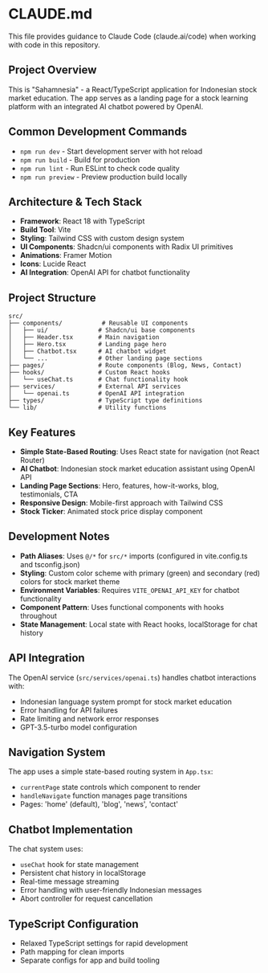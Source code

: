 # CLAUDE.md

This file provides guidance to Claude Code (claude.ai/code) when working with code in this repository.

## Project Overview

This is "Sahamnesia" - a React/TypeScript application for Indonesian stock market education. The app serves as a landing page for a stock learning platform with an integrated AI chatbot powered by OpenAI.

## Common Development Commands

- `npm run dev` - Start development server with hot reload
- `npm run build` - Build for production
- `npm run lint` - Run ESLint to check code quality
- `npm run preview` - Preview production build locally

## Architecture & Tech Stack

- **Framework**: React 18 with TypeScript
- **Build Tool**: Vite
- **Styling**: Tailwind CSS with custom design system
- **UI Components**: Shadcn/ui components with Radix UI primitives
- **Animations**: Framer Motion
- **Icons**: Lucide React
- **AI Integration**: OpenAI API for chatbot functionality

## Project Structure

```
src/
├── components/           # Reusable UI components
│   ├── ui/              # Shadcn/ui base components
│   ├── Header.tsx       # Main navigation
│   ├── Hero.tsx         # Landing page hero
│   ├── Chatbot.tsx      # AI chatbot widget
│   └── ...              # Other landing page sections
├── pages/               # Route components (Blog, News, Contact)
├── hooks/               # Custom React hooks
│   └── useChat.ts       # Chat functionality hook
├── services/            # External API services
│   └── openai.ts        # OpenAI API integration
├── types/               # TypeScript type definitions
└── lib/                 # Utility functions
```

## Key Features

- **Simple State-Based Routing**: Uses React state for navigation (not React Router)
- **AI Chatbot**: Indonesian stock market education assistant using OpenAI API
- **Landing Page Sections**: Hero, features, how-it-works, blog, testimonials, CTA
- **Responsive Design**: Mobile-first approach with Tailwind CSS
- **Stock Ticker**: Animated stock price display component

## Development Notes

- **Path Aliases**: Uses `@/*` for `src/*` imports (configured in vite.config.ts and tsconfig.json)
- **Styling**: Custom color scheme with primary (green) and secondary (red) colors for stock market theme
- **Environment Variables**: Requires `VITE_OPENAI_API_KEY` for chatbot functionality
- **Component Pattern**: Uses functional components with hooks throughout
- **State Management**: Local state with React hooks, localStorage for chat history

## API Integration

The OpenAI service (`src/services/openai.ts`) handles chatbot interactions with:
- Indonesian language system prompt for stock market education
- Error handling for API failures
- Rate limiting and network error responses
- GPT-3.5-turbo model configuration

## Navigation System

The app uses a simple state-based routing system in `App.tsx`:
- `currentPage` state controls which component to render
- `handleNavigate` function manages page transitions
- Pages: 'home' (default), 'blog', 'news', 'contact'

## Chatbot Implementation

The chat system uses:
- `useChat` hook for state management
- Persistent chat history in localStorage
- Real-time message streaming
- Error handling with user-friendly Indonesian messages
- Abort controller for request cancellation

## TypeScript Configuration

- Relaxed TypeScript settings for rapid development
- Path mapping for clean imports
- Separate configs for app and build tooling
